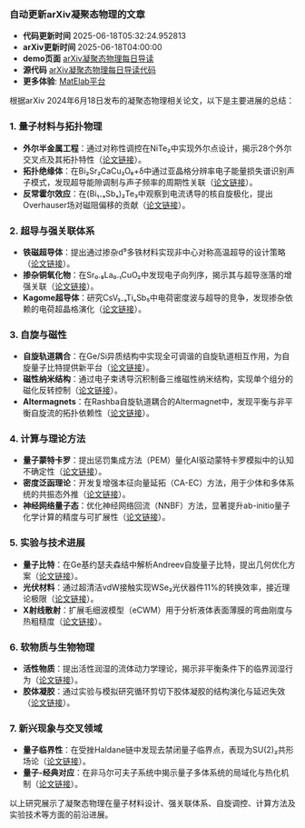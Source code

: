 ### 自动更新arXiv凝聚态物理的文章
  - **代码更新时间** 2025-06-18T05:32:24.952813
  - **arXiv更新时间** 2025-06-18T04:00:00
  - **demo页面** [arXiv凝聚态物理每日导读](https://iopwsy.github.io/arXiv_cond-mat/)
  - **源代码** [arXiv凝聚态物理每日导读代码](https://github.com/iopwsy/arXiv_cond-mat/)
  - **更多体验**: [MatElab平台](https://in.iphy.ac.cn/eln/#/recday)

根据arXiv 2024年6月18日发布的凝聚态物理相关论文，以下是主要进展的总结：

### 1. **量子材料与拓扑物理**
- **外尔半金属工程**：通过对称性调控在NiTe₂中实现外尔点设计，揭示28个外尔交叉点及其拓扑特性（[论文链接](https://arxiv.org/abs/2506.13908)）。
- **拓扑绝缘体**：在Bi₂Sr₂CaCu₂O₈+δ中通过亚晶格分辨率电子能量损失谱识别声子模式，发现超导能隙调制与声子频率的周期性关联（[论文链接](https://arxiv.org/abs/2506.14127)）。
- **反常霍尔效应**：在(Bi₁₋ₓSbₓ)₂Te₃中观察到电流诱导的核自旋极化，提出Overhauser场对磁阻偏移的贡献（[论文链接](https://arxiv.org/abs/2506.14481)）。

### 2. **超导与强关联体系**
- **铁磁超导体**：提出通过掺杂d⁹多铁材料实现非中心对称高温超导的设计策略（[论文链接](https://arxiv.org/abs/2506.14314)）。
- **掺杂铜氧化物**：在Sr₀.₉La₀.₁CuO₂中发现电子向列序，揭示其与超导涨落的增强关联（[论文链接](https://arxiv.org/abs/2506.14077)）。
- **Kagome超导体**：研究CsV₃₋ₓTiₓSb₅中电荷密度波与超导的竞争，发现掺杂依赖的电荷超晶格演化（[论文链接](https://arxiv.org/abs/2506.13941)）。

### 3. **自旋与磁性**
- **自旋轨道耦合**：在Ge/Si异质结构中实现全可调谐的自旋轨道相互作用，为自旋量子比特提供新平台（[论文链接](https://arxiv.org/abs/2506.14759)）。
- **磁性纳米结构**：通过电子束诱导沉积制备三维磁性纳米结构，实现单个组分的磁化反转控制（[论文链接](https://arxiv.org/abs/2506.14383)）。
- **Altermagnets**：在Rashba自旋轨道耦合的Altermagnet中，发现平衡与非平衡自旋流的拓扑依赖性（[论文链接](https://arxiv.org/abs/2506.13890)）。

### 4. **计算与理论方法**
- **量子蒙特卡罗**：提出惩罚集成方法（PEM）量化AI驱动蒙特卡罗模拟中的认知不确定性（[论文链接](https://arxiv.org/abs/2506.14594)）。
- **密度泛函理论**：开发复增强本征向量延拓（CA-EC）方法，用于少体和多体系统的共振态外推（[论文链接](https://arxiv.org/abs/2409.03116)）。
- **神经网络量子态**：优化神经网络回流（NNBF）方法，显著提升ab-initio量子化学计算的精度与可扩展性（[论文链接](https://arxiv.org/abs/2502.18843)）。

### 5. **实验与技术进展**
- **量子比特**：在Ge基约瑟夫森结中解析Andreev自旋量子比特，提出几何优化方案（[论文链接](https://arxiv.org/abs/2506.13988)）。
- **光伏材料**：通过超清洁vdW接触实现WSe₂光伏器件11%的转换效率，接近理论极限（[论文链接](https://arxiv.org/abs/2506.14733)）。
- **X射线散射**：扩展毛细波模型（eCWM）用于分析液体表面薄膜的弯曲刚度与热粗糙度（[论文链接](https://arxiv.org/abs/2506.14672)）。

### 6. **软物质与生物物理**
- **活性物质**：提出活性润湿的流体动力学理论，揭示非平衡条件下的临界润湿行为（[论文链接](https://arxiv.org/abs/2506.14559)）。
- **胶体凝胶**：通过实验与模拟研究循环剪切下胶体凝胶的结构演化与延迟失效（[论文链接](https://arxiv.org/abs/2506.14408)）。

### 7. **新兴现象与交叉领域**
- **量子临界性**：在受挫Haldane链中发现去禁闭量子临界点，表现为SU(2)₂共形场论（[论文链接](https://arxiv.org/abs/2503.11413)）。
- **量子-经典对应**：在非马尔可夫子系统中揭示量子多体系统的局域化与热化机制（[论文链接](https://arxiv.org/abs/2501.18476)）。

以上研究展示了凝聚态物理在量子材料设计、强关联体系、自旋调控、计算方法及实验技术等方面的前沿进展。